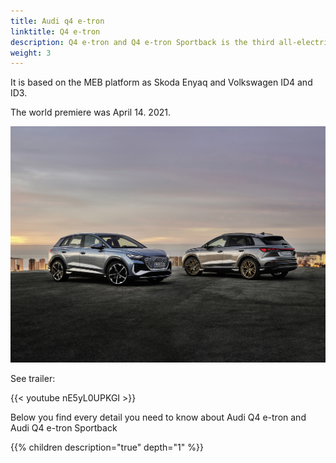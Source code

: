 ```yaml
---
title: Audi q4 e-tron
linktitle: Q4 e-tron
description: Q4 e-tron and Q4 e-tron Sportback is the third all-electric model from Audi.
weight: 3
---
```


It is based on the MEB platform as Skoda Enyaq and Volkswagen ID4 and ID3.

The world premiere was April 14. 2021.

![Audi e-tron and Audi e-tron Sportback](q4.jpg "Audi Q4 e-tron and Audi Q4 e-tron Sportback")

See trailer:

{{< youtube nE5yL0UPKGI >}}


Below you find every detail you need to know about Audi Q4 e-tron and Audi Q4 e-tron Sportback

{{% children description="true" depth="1" %}}
